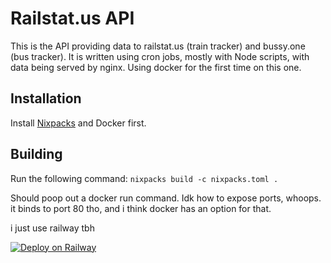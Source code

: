 # Railstat.us API

This is the API providing data to railstat.us (train tracker) and bussy.one (bus tracker). It is written using cron jobs, mostly with Node scripts, with data being served by nginx. Using docker for the first time on this one.

## Installation
Install [Nixpacks](https://nixpacks.com/) and Docker first.

## Building
Run the following command:
`nixpacks build -c nixpacks.toml .`

Should poop out a docker run command. Idk how to expose ports, whoops. it binds to port 80 tho, and i think docker has an option for that.

i just use railway tbh

[![Deploy on Railway](https://railway.app/button.svg)](https://railway.app/new/template/l0Gz8e?referralCode=PRLbt6)
